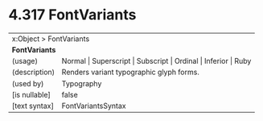 <html dir="LTR" xmlns:mshelp="http://msdn.microsoft.com/mshelp" xmlns:ddue="http://ddue.schemas.microsoft.com/authoring/2003/5" xmlns:xlink="http://www.w3.org/1999/xlink" xmlns:tool="http://www.microsoft.com/tooltip">

<body>
 <input type="hidden" id="userDataCache" class="userDataStyle">
 <input type="hidden" id="hiddenScrollOffset">
 <img id="dropDownImage" style="display:none; height:0; width:0;" src="../local/drpdown.gif">
 <img id="dropDownHoverImage" style="display:none; height:0; width:0;" src="../local/drpdown_orange.gif">
 <img id="collapseImage" style="display:none; height:0; width:0;" src="../local/collapse.gif">
 <img id="expandImage" style="display:none; height:0; width:0;" src="../local/exp.gif">
 <img id="collapseAllImage" style="display:none; height:0; width:0;" src="../local/collall.gif">
 <img id="expandAllImage" style="display:none; height:0; width:0;" src="../local/expall.gif">
 <img id="copyImage" style="display:none; height:0; width:0;" src="../local/copycode.gif">
 <img id="copyHoverImage" style="display:none; height:0; width:0;" src="../local/copycodeHighlight.gif">
 <div id="header"><h1 class="heading">4.317 FontVariants</h1></div>

 <div id="mainSection">
 <div id="mainBody">
 <div id="allHistory" class="saveHistory" onsave="saveAll()" onload="loadAll()"></div>
 <p xmlns:wsd="http://wsdev.schemas.microsoft.com/authoring/2008/2" xmlns:msxsl="urn:schemas-microsoft-com:xslt" xmlns:script="urn:script" xmlns:build="urn:build">
 </p>
 <div id="sectionSection0" class="section" name="collapseableSection">
 <content xmlns="http://ddue.schemas.microsoft.com/authoring/2003/5" xmlns:wsd="http://wsdev.schemas.microsoft.com/authoring/2008/2" xmlns:msxsl="urn:schemas-microsoft-com:xslt" xmlns:script="urn:script" xmlns:build="urn:build">
 </content>
 </div>
 <div id="sectionSection1" class="section" name="collapseableSection">
 <content xmlns="http://ddue.schemas.microsoft.com/authoring/2003/5" xmlns:wsd="http://wsdev.schemas.microsoft.com/authoring/2008/2" xmlns:msxsl="urn:schemas-microsoft-com:xslt" xmlns:script="urn:script" xmlns:build="urn:build">
 <table class="ProtocolAuthoredTable" xmlns="">
 <tr><td colspan="2">
<mshelp:link keywords="c0d383e4-fcdb-4546-a06b-81c262fe2a5e" tabindex="0">x:Object</mshelp:link> &gt; <mshelp:link keywords="bf2cd7ac-93b0-46bd-9337-f53799fff9eb" tabindex="0">FontVariants</mshelp:link> </td>
 </tr>
 <tr><td colspan="2">
 <b>FontVariants</b> </td>
 </tr>
 <tr><td><div class="indent0">(usage)</div></td>
 <td><mshelp:link keywords="3e00bf3e-501a-4eeb-ac50-ed56fb2fa1b4" tabindex="0">Normal</mshelp:link> | <mshelp:link keywords="3e00bf3e-501a-4eeb-ac50-ed56fb2fa1b4" tabindex="0">Superscript</mshelp:link> | <mshelp:link keywords="3e00bf3e-501a-4eeb-ac50-ed56fb2fa1b4" tabindex="0">Subscript</mshelp:link> | <mshelp:link keywords="3e00bf3e-501a-4eeb-ac50-ed56fb2fa1b4" tabindex="0">Ordinal</mshelp:link> | <mshelp:link keywords="3e00bf3e-501a-4eeb-ac50-ed56fb2fa1b4" tabindex="0">Inferior</mshelp:link> | <mshelp:link keywords="3e00bf3e-501a-4eeb-ac50-ed56fb2fa1b4" tabindex="0">Ruby</mshelp:link></td>
 </tr>
 <tr><td><div class="indent0">(description)</div></td>
 <td>Renders variant typographic glyph forms.</td>
 </tr>
 <tr><td><div class="indent0">(used by)</div></td>
 <td><mshelp:link keywords="064c42c4-5a06-44a7-aa90-e50c86c2ee74" tabindex="0">Typography</mshelp:link></td>
 </tr>
 <tr><td><div class="indent0">[is nullable]</div></td>
 <td>false</td>
 </tr>
 <tr><td><div class="indent0">[text syntax]</div></td>
 <td><mshelp:link keywords="3e00bf3e-501a-4eeb-ac50-ed56fb2fa1b4" tabindex="0">FontVariantsSyntax</mshelp:link></td>
 </tr>
</table>
 </content>
 </div>
 <!--[if gte IE 5]>
 <tool:tip element="languageFilterToolTip" avoidmouse="false"/>
 <![endif]-->
 </div>
 <a name="feedback"></a><span></span>
 </div>
</body></html>
